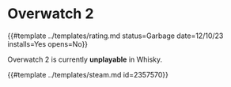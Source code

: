 # Overwatch 2

{{#template ../templates/rating.md status=Garbage date=12/10/23 installs=Yes opens=No}}

Overwatch 2 is currently **unplayable** in Whisky.

{{#template ../templates/steam.md id=2357570}}